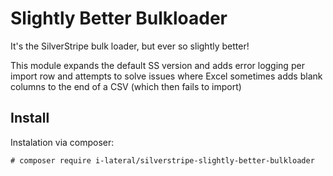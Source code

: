 # Slightly Better Bulkloader

It's the SilverStripe bulk loader, but ever so slightly better!

This module expands the default SS version and adds error logging per import row and attempts to solve issues where Excel sometimes
adds blank columns to the end of a CSV (which then fails to import)

## Install

Instalation via composer:

    # composer require i-lateral/silverstripe-slightly-better-bulkloader

